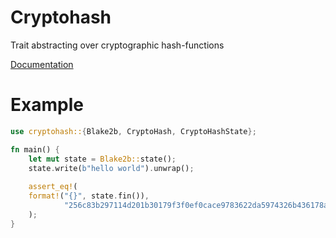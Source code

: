 # Cryptohash

Trait abstracting over cryptographic hash-functions

[Documentation](https://krl.github.io/rustdoc/cryptohash/cryptohash/index.html)

# Example

```rust
use cryptohash::{Blake2b, CryptoHash, CryptoHashState};

fn main() {
    let mut state = Blake2b::state();
    state.write(b"hello world").unwrap();
		
    assert_eq!(
    format!("{}", state.fin()),
            "256c83b297114d201b30179f3f0ef0cace9783622da5974326b436178aeef610"
    );
}

```